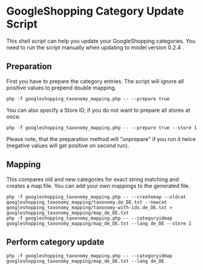 # GoogleShopping Category Update Script

This shell script can help you update your GoogleShopping categories.
You need to run the script manually when updating to model version 0.2.4 .

## Preparation

First you have to prepare the category entries. The script will ignore all 
positive values to prepend double mapping.

```
php -f googleshopping_taxonomy_mapping.php -- --prepare true
```

You can also specify a Store ID, if you do not want to prepare all stores at once:

```
php -f googleshopping_taxonomy_mapping.php -- --prepare true --store 1
```

Please note, that the preparation method will "unprepare" if you run it twice 
(negative values will get positive on second run).

## Mapping

This compares old and new categories for exact string matching and creates a map
file. You can add your own mappings to the generated file.

```
php -f googleshopping_taxonomy_mapping.php -- --createmap --oldcat googleshopping_taxonomy_mapping/taxonomy.de_DE.txt --newcat googleshopping_taxonomy_mapping/taxonomy-with-ids.de_DE.txt > googleshopping_taxonomy_mapping/map_de_DE.txt
php -f googleshopping_taxonomy_mapping.php -- --categoryidmap googleshopping_taxonomy_mapping/map_de_DE.txt --lang de_DE --store 1
```

## Perform category update

```
php -f googleshopping_taxonomy_mapping.php -- --categoryidmap googleshopping_taxonomy_mapping/map_de_DE.txt --lang de_DE
```